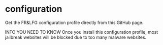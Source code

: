 # configuration
Get the FR&amp;LFG configuration profile directly from this GitHub page.

INFO YOU NEED TO KNOW
Once you install this configuration profile, most jailbreak websites will be blocked due to too many malware websites.

